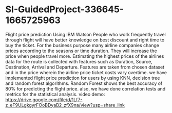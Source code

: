 # SI-GuidedProject-336645-1665725963
Flight price prediction Using IBM Watson
People who work frequently travel through flight will have better knowledge on best discount and right time to buy the ticket. For the business purpose many airline companies change prices according to the seasons or time duration. They will increase the price when people travel more. Estimating the highest prices  of the airlines data for the route is collected with features such as Duration, Source, Destination, Arrival and Departure. Features are taken from chosen dataset and in the price wherein the airline price ticket costs vary overtime. we have implemented flight price prediction for users by using KNN, decision tree and random forest algorithms. Random Forest  shows the best accuracy of 80% for predicting the flight price. also, we have done correlation tests and metrics for the statistical analysis.
video demo: https://drive.google.com/file/d/1Lf7-z_eF9ULgkgyrFOoBDyaB2_zfX9na/view?usp=share_link
